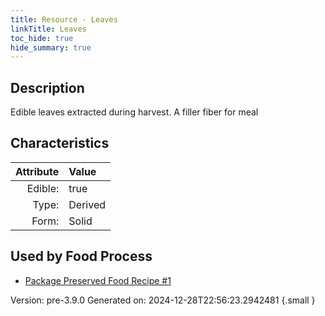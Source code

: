 ```yaml
---
title: Resource - Leaves
linkTitle: Leaves
toc_hide: true
hide_summary: true
---
```


## Description
Edible leaves extracted during harvest. A filler fiber for meal

## Characteristics

| Attribute      | Value |
|--------:|:------|
|Edible:|true|
|Type:|Derived|
|Form:|Solid|
 



    
## Used by Food Process

- [Package Preserved Food Recipe #1](/docs/definitions/food/package-preserved-food-recipe--1)


Version: pre-3.9.0 Generated on: 2024-12-28T22:56:23.2942481
{.small }
